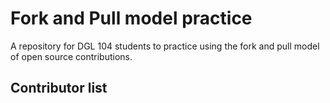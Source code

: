 # Fork and Pull model practice
A repository for DGL 104 students to practice using the fork and pull model of open source contributions.

## Contributor list
